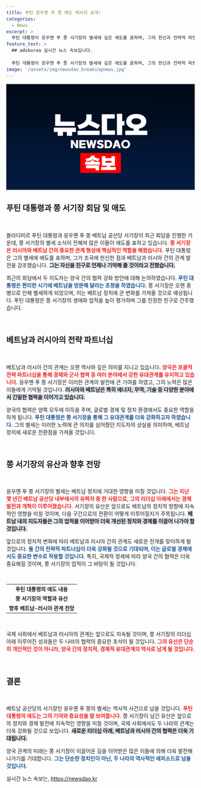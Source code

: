 ```yaml
---
title: 푸틴 응우옌 푸 쫑 애도 메시지 공개!
categories:
  - News
excerpt: >
  푸틴 대통령이 응우옌 푸 쫑 서기장의 별세에 깊은 애도를 표하며, 그의 헌신과 전략적 파트너십 기여를 강조했다. 쫑 서기장의 유산은 러시아-베트남 관계를 한층 강화할 것으로 기대된다.
feature_text: >
  ## adskorea 실시간 뉴스 속보입니다.

  푸틴 대통령이 응우옌 푸 쫑 서기장의 별세에 깊은 애도를 표하며, 그의 헌신과 전략적 파트너십 기여를 강조했다. 쫑 서기장의 유산은 러시아-베트남 관계를 한층 강화할 것으로 기대된다.
image: '/assets/img/newsdao_breakingnews.jpg'
---
```


<p><img src="/assets/img/newsdao_breakingnews.jpg" alt="adskorea 속보" /></p>

<h2 data-ke-size="size26">푸틴 대통령과 쫑 서기장 회담 및 애도</h2>

<p data-ke-size="size16">&nbsp;</p>

<p>블라디미르 푸틴 대통령과 응우옌 푸 쫑 베트남 공산당 서기장이 최근 회담을 진행한 가운데, 쫑 서기장의 별세 소식이 전해져 많은 이들이 애도를 표하고 있습니다. <b><span style="color: #ee2323;">쫑 서기장은 러시아와 베트남 간의 중요한 관계 형성에 핵심적인 역할을 해왔습니다.</span></b> 푸틴 대통령은 그의 별세에 애도를 표하며, 그가 조국에 헌신한 점과 베트남과 러시아 간의 관계 발전을 강조했습니다. <b><span style="background-color: #21538527;">그는 자신을 친구로 언제나 기억해 줄 것이라고 전했습니다.</span></b></p>

<p>최근의 회담에서 두 지도자는 양국 간의 협력 강화 방안에 대해 논의하였습니다. <b><span style="color: #1a5490;">푸틴 대통령은 편리한 시기에 베트남을 방문해 달라는 초청을 하였습니다.</span></b> 쫑 서기장은 오랜 중병으로 인해 별세하게 되었으며, 이는 베트남 정치에 큰 변화를 가져올 것으로 예상됩니다. 푸틴 대통령은 쫑 서기장의 생애와 업적을 높이 평가하며 그를 진정한 친구로 간주했습니다.</p>

<p data-ke-size="size16">&nbsp;</p>

<h2 data-ke-size="size26">베트남과 러시아의 전략 파트너십</h2>

<p data-ke-size="size16">&nbsp;</p>

<p>베트남과 러시아 간의 관계는 오랜 역사와 깊은 의미를 지니고 있습니다. <b><span style="color: #ee2323;">양국은 포괄적 전략 파트너십을 통해 경제와 군사 협력 등 여러 분야에서 강한 유대관계를 유지하고 있습니다.</span></b> 응우옌 푸 쫑 서기장은 이러한 관계의 발전에 큰 기여를 하였고, 그의 노력은 많은 이들에게 기억될 것입니다. <b><span style="background-color: #21538527;">러시아와 베트남은 특히 에너지, 무역, 기술 등 다양한 분야에서 긴밀한 협력을 이어가고 있습니다.</span></b></p>

<p>양국의 협력은 양쪽 모두에 이득을 주며, 글로벌 경제 및 정치 환경에서도 중요한 역할을 하게 됩니다. <b><span style="color: #1a5490;">푸틴 대통령은 쫑 서기장을 통해 그 유대관계를 더욱 강화하고자 하였습니다.</span></b> 그의 별세는 이러한 노력에 큰 의지를 심어줬던 지도자의 상실을 의미하며, 베트남 정치에 새로운 전환점을 가져올 것입니다.</p>

<p data-ke-size="size16">&nbsp;</p>

<h2 data-ke-size="size26">쫑 서기장의 유산과 향후 전망</h2>

<p data-ke-size="size16">&nbsp;</p>

<p>응우옌 푸 쫑 서기장의 별세는 베트남 정치에 거대한 영향을 미칠 것입니다. <b><span style="color: #ee2323;">그는 지난 몇 년간 베트남 공산당 내부에서의 유력자 중 한 사람으로, 그의 리더십 아래에서는 경제 발전과 개혁이 이루어졌습니다.</span></b> 서기장의 유산은 앞으로도 베트남의 정치적 방향에 지속적인 영향을 미칠 것이며, 다음 구간으로의 전환이 어떻게 이루어질지가 주목됩니다. <b><span style="background-color: #21538527;">베트남 내의 지도자들은 그의 업적을 이어받아 더욱 개선된 정치와 경제를 이끌어 나가야 할 것입니다.</span></b></p>

<p>앞으로의 정치적 변화에 따라 베트남과 러시아 간의 관계도 새로운 전개를 맞이하게 될 것입니다. <b><span style="color: #1a5490;">둘 간의 전략적 파트너십이 더욱 강화될 것으로 기대되며, 이는 글로벌 경제에서도 중요한 변수로 작용할 것입니다.</span></b> 특히, 국제적 정세에 따라 양국 간의 협력은 더욱 중요해질 것이며, 쫑 서기장의 업적이 그 바탕이 될 것입니다. </p>

<p data-ke-size="size16">&nbsp;</p>

<table style="width: 100%; border-collapse: collapse;">
<tr>
<td style="text-align: center; height: 17px;"><b>푸틴 대통령의 애도 내용</b></td>
</tr>
<tr>
<td style="text-align: center; height: 17px;"><b>쫑 서기장의 역할과 유산</b></td>
</tr>
<tr>
<td style="text-align: center; height: 17px;"><b>향후 베트남-러시아 관계 전망</b></td>
</tr>
</table>

<p data-ke-size="size16">&nbsp;</p>

<p>국제 사회에서 베트남과 러시아의 관계는 앞으로도 지속될 것이며, 쫑 서기장의 리더십 아래 이루어진 성과들은 두 나라의 협력의 중요한 초석이 될 것입니다. <b><span style="color: #ee2323;">그의 유산은 단순히 개인적인 것이 아니라, 양국 간의 정치적, 경제적 유대관계의 역사로 남게 될 것입니다.</span></b></p>

<p data-ke-size="size16">&nbsp;</p>

<h2 data-ke-size="size26">결론</h2>

<p data-ke-size="size16">&nbsp;</p>

<p>베트남 공산당의 서기장인 응우옌 푸 쫑의 별세는 역사적 사건으로 남을 것입니다. <b><span style="color: #ee2323;">푸틴 대통령의 애도는 그의 기여와 중요성을 잘 보여줍니다.</span></b> 쫑 서기장이 남긴 유산은 앞으로의 정치와 경제 발전에 지속적인 영향을 미칠 것이며, 국제 사회에서도 두 나라의 관계는 더욱 강화될 것으로 보입니다. <b><span style="background-color: #21538527;">새로운 리더십 아래, 베트남과 러시아 간의 협력은 더욱 기대됩니다.</span></b></p>

<p>양국 관계의 미래는 쫑 서기장이 이끌어온 길을 이어받은 많은 이들에 의해 더욱 발전해 나가기를 기대합니다. <b><span style="color: #1a5490;">그는 단순한 정치인이 아닌, 두 나라의 역사적인 에피소드로 남을 것입니다.</span></b></p>
실시간 뉴스 속보는, <a href="https://newsdao.kr" rel="dofollow">https://newsdao.kr</a>


